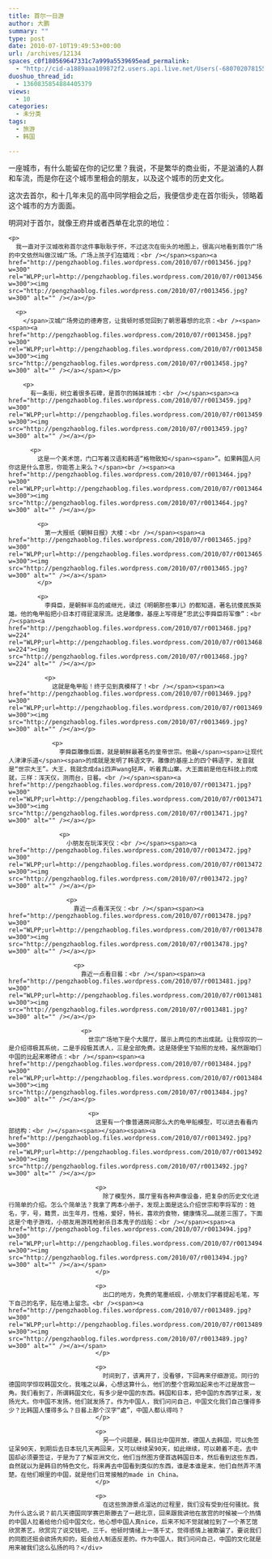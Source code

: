 ```yaml
---
title: 首尔一日游
author: 大鹏
summary: ""
type: post
date: 2010-07-10T19:49:53+00:00
url: /archives/12134
spaces_c0f180569647331c7a999a5539695ead_permalink:
  - "http://cid-a1889aaa109872f2.users.api.live.net/Users(-6807020781556960526)/Blogs('A1889AAA109872F2!102')/Entries('A1889AAA109872F2!1231')?authkey=7T08dKQfQ0s%24"
duoshuo_thread_id:
  - 1360835854884405379
views:
  - 10
categories:
  - 未分类
tags:
  - 旅游
  - 韩国

---
```

<div id="msgcns!A1889AAA109872F2!1231" class="bvMsg">
  一座城市，有什么能留在你的记忆里？我说，不是繁华的商业街，不是汹涌的人群和车流，而是你在这个城市里相会的朋友，以及这个城市的历史文化。</p> 
  
  <p>
    这次去首尔，和十几年未见的高中同学相会之后，我便信步走在首尔街头，领略着这个城市的方方面面。
  </p>
  
  <p>
    明洞对于首尔，就像王府井或者西单在北京的地位：<br /><span><a href="http://pengzhaoblog.files.wordpress.com/2010/07/r0013433.jpg?w=300" rel="WLPP;url=http://pengzhaoblog.files.wordpress.com/2010/07/r0013433.jpg?w=300"><img src="http://pengzhaoblog.files.wordpress.com/2010/07/r0013433.jpg?w=300" alt="" /></a></p> 
    
    <p>
      我一直对于汉城改称首尔这件事耿耿于怀，不过这次在街头的地图上，很高兴地看到首尔广场的中文依然叫做汉城广场。广场上孩子们在嬉戏：<br /></span><span><a href="http://pengzhaoblog.files.wordpress.com/2010/07/r0013456.jpg?w=300" rel="WLPP;url=http://pengzhaoblog.files.wordpress.com/2010/07/r0013456.jpg?w=300"><img src="http://pengzhaoblog.files.wordpress.com/2010/07/r0013456.jpg?w=300" alt="" /></a></p> 
      
      <p>
        </span>汉城广场旁边的德寿宫，让我顿时感觉回到了朝思暮想的北京：<br /><span><span><a href="http://pengzhaoblog.files.wordpress.com/2010/07/r0013458.jpg?w=300" rel="WLPP;url=http://pengzhaoblog.files.wordpress.com/2010/07/r0013458.jpg?w=300"><img src="http://pengzhaoblog.files.wordpress.com/2010/07/r0013458.jpg?w=300" alt="" /></a></span></p> 
        
        <p>
          有一条街，树立着很多石碑，是首尔的姊妹城市：<br /></span><span><a href="http://pengzhaoblog.files.wordpress.com/2010/07/r0013459.jpg?w=300" rel="WLPP;url=http://pengzhaoblog.files.wordpress.com/2010/07/r0013459.jpg?w=300"><img src="http://pengzhaoblog.files.wordpress.com/2010/07/r0013459.jpg?w=300" alt="" /></a></p> 
          
          <p>
            这是一个美术馆，门口写着汉语和韩语“格物致知</span><span>”。如果韩国人问你这是什么意思，你能答上来么？</span><br /><span><a href="http://pengzhaoblog.files.wordpress.com/2010/07/r0013464.jpg?w=300" rel="WLPP;url=http://pengzhaoblog.files.wordpress.com/2010/07/r0013464.jpg?w=300"><img src="http://pengzhaoblog.files.wordpress.com/2010/07/r0013464.jpg?w=300" alt="" /></a></p> 
            
            <p>
              第一大报纸《朝鲜日报》大楼：<br /></span><span><a href="http://pengzhaoblog.files.wordpress.com/2010/07/r0013465.jpg?w=300" rel="WLPP;url=http://pengzhaoblog.files.wordpress.com/2010/07/r0013465.jpg?w=300"><img src="http://pengzhaoblog.files.wordpress.com/2010/07/r0013465.jpg?w=300" alt="" /></a></span>
            </p>
            
            <p>
              李舜臣，是朝鲜半岛的戚继光，读过《明朝那些事儿》的都知道，著名抗倭民族英雄。他的龟甲船把小日本打得屁滚尿流。这是雕像，基座上写得是“忠武公李舜臣将军像”：<br /><span><a href="http://pengzhaoblog.files.wordpress.com/2010/07/r0013468.jpg?w=224" rel="WLPP;url=http://pengzhaoblog.files.wordpress.com/2010/07/r0013468.jpg?w=224"><img src="http://pengzhaoblog.files.wordpress.com/2010/07/r0013468.jpg?w=224" alt="" /></a></p> 
              
              <p>
                这就是龟甲船！终于见到真模样了！<br /></span><span><a href="http://pengzhaoblog.files.wordpress.com/2010/07/r0013469.jpg?w=300" rel="WLPP;url=http://pengzhaoblog.files.wordpress.com/2010/07/r0013469.jpg?w=300"><img src="http://pengzhaoblog.files.wordpress.com/2010/07/r0013469.jpg?w=300" alt="" /></a></p> 
                
                <p>
                  李舜臣雕像后面，就是朝鲜最著名的皇帝世宗。他最</span><span>让现代人津津乐道</span><span>的成就是发明了韩语文字。雕像的基座上的四个韩语字，发音就是“世宗大王”。大王，我就念成dai四声wang轻声，听着真山寨。大王面前是他在科技上的成就，三样：浑天仪，测雨台，日晷。<br /></span><span><a href="http://pengzhaoblog.files.wordpress.com/2010/07/r0013471.jpg?w=300" rel="WLPP;url=http://pengzhaoblog.files.wordpress.com/2010/07/r0013471.jpg?w=300"><img src="http://pengzhaoblog.files.wordpress.com/2010/07/r0013471.jpg?w=300" alt="" /></a></p> 
                  
                  <p>
                    小朋友在玩浑天仪：<br /></span><span><a href="http://pengzhaoblog.files.wordpress.com/2010/07/r0013472.jpg?w=300" rel="WLPP;url=http://pengzhaoblog.files.wordpress.com/2010/07/r0013472.jpg?w=300"><img src="http://pengzhaoblog.files.wordpress.com/2010/07/r0013472.jpg?w=300" alt="" /></a></p> 
                    
                    <p>
                      靠近一点看浑天仪：<br /></span><span><a href="http://pengzhaoblog.files.wordpress.com/2010/07/r0013478.jpg?w=300" rel="WLPP;url=http://pengzhaoblog.files.wordpress.com/2010/07/r0013478.jpg?w=300"><img src="http://pengzhaoblog.files.wordpress.com/2010/07/r0013478.jpg?w=300" alt="" /></a></p> 
                      
                      <p>
                        靠近一点看日晷：<br /></span><span><a href="http://pengzhaoblog.files.wordpress.com/2010/07/r0013481.jpg?w=300" rel="WLPP;url=http://pengzhaoblog.files.wordpress.com/2010/07/r0013481.jpg?w=300"><img src="http://pengzhaoblog.files.wordpress.com/2010/07/r0013481.jpg?w=300" alt="" /></a></p> 
                        
                        <p>
                          世宗广场地下是个大展厅，展示上两位的杰出成就。让我惊叹的一是介绍得极其系统，二是手段极其诱人，三是全部免费。这是随便坐下拍照的龙椅，虽然跟咱们中国的比起来寒碜点：<br /></span><span><a href="http://pengzhaoblog.files.wordpress.com/2010/07/r0013484.jpg?w=300" rel="WLPP;url=http://pengzhaoblog.files.wordpress.com/2010/07/r0013484.jpg?w=300"><img src="http://pengzhaoblog.files.wordpress.com/2010/07/r0013484.jpg?w=300" alt="" /></a></p> 
                          
                          <p>
                            这里有一个像普通房间那么大的龟甲船模型，可以进去看看内部结构：<br /></span><span></span><span><a href="http://pengzhaoblog.files.wordpress.com/2010/07/r0013492.jpg?w=300" rel="WLPP;url=http://pengzhaoblog.files.wordpress.com/2010/07/r0013492.jpg?w=300"><img src="http://pengzhaoblog.files.wordpress.com/2010/07/r0013492.jpg?w=300" alt="" /></a></p> 
                            
                            <p>
                              除了模型外，展厅里有各种声像设备，把复杂的历史文化进行简单的介绍。怎么个简单法？我拿了两本小册子，发现上面是这么介绍世宗和李将军的：姓名，字，号，籍贯，出生年月，性格，爱好，特长，喜欢的食物，健康情况……就差三围了。下面这是个电子游戏，小朋友用游戏枪射杀日本鬼子的战船：<br /></span><span><a href="http://pengzhaoblog.files.wordpress.com/2010/07/r0013494.jpg?w=300" rel="WLPP;url=http://pengzhaoblog.files.wordpress.com/2010/07/r0013494.jpg?w=300"><img src="http://pengzhaoblog.files.wordpress.com/2010/07/r0013494.jpg?w=300" alt="" /></a></span>
                            </p>
                            
                            <p>
                              出口的地方，免费的笔墨纸砚，小朋友们学着提起毛笔，写下自己的名字，贴在墙上留念。<br /><span><a href="http://pengzhaoblog.files.wordpress.com/2010/07/r0013489.jpg?w=300" rel="WLPP;url=http://pengzhaoblog.files.wordpress.com/2010/07/r0013489.jpg?w=300"><img src="http://pengzhaoblog.files.wordpress.com/2010/07/r0013489.jpg?w=300" alt="" /></a></span>
                            </p>
                            
                            <p>
                              时间到了，该离开了，没看够，下回再来仔细游览。同行的德国同学惊叹韩国文化，我嗤之以鼻，心想这算什么，他们的整个宫殿加起来也不过是故宫一角。我们看到了，所谓韩国文化，有多少是中国的东西。韩国和日本，把中国的东西学过来，发扬光大。你中国不发扬，他们就发扬了。作为中国人，我们问问自己，中国文化我们自己懂得多少？比韩国人懂得多么？日晷上那个汉字“處”，中国人都认得吗？
                            </p>
                            
                            <p>
                              另一个问题是，韩日比中国开放，德国人去韩国，可以免签证呆90天，到期后去日本玩几天再回来，又可以继续呆90天，如此继续，可以赖着不走。去中国却必须要签证，于是为了了解亚洲文化，他们当然图方便首选韩国日本，然后看到这些东西，自然就以为是韩日的特色文化，将来再去中国看到类似的东西，谁是本谁是末，他们自然弄不清楚。在他们眼里的中国，就是他们日常接触的made in China。
                            </p>
                            
                            <p>
                              在这些旅游景点溜达的过程里，我们没有受到任何骚扰。我为什么这么说？前几天德国同学赛巴斯滕去了一趟北京，回来跟我讲他在故宫的时候被一个热情的中国人拉着给他介绍中国文化，他心想中国人真nice，后来不知不觉就被拉到了一个茶艺馆欣赏茶艺，欣赏完了说交钱吧，三千。他顿时情绪上一落千丈，觉得感情上被欺骗了。要说我们的同胞还挺会欲扬先抑的，挺会给人制造反差的。作为中国人，我们问问自己，中国的文化就是用来被我们这么弘扬的吗？</div>
